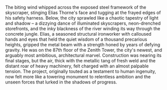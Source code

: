The biting wind whipped across the exposed steel framework of the skyscraper, stinging Elias Thorne's face and tugging at the frayed edges of his safety harness.  Below, the city sprawled like a chaotic tapestry of light and shadow – a dizzying dance of illuminated skyscrapers, neon-drenched storefronts, and the inky blackness of the river winding its way through the concrete jungle.  Elias, a seasoned structural ironworker with calloused hands and eyes that held the quiet wisdom of a thousand precarious heights, gripped the metal beam with a strength honed by years of defying gravity.  He was on the 87th floor of the Zenith Tower, the city's newest, and arguably most ambitious, architectural marvel.  Construction was nearing its final stages, but the air, thick with the metallic tang of fresh weld and the distant roar of heavy machinery, felt charged with an almost palpable tension.  The project, originally touted as a testament to human ingenuity, now felt more like a towering monument to relentless ambition and the unseen forces that lurked in the shadows of progress.
